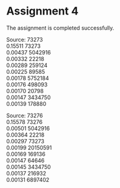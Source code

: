 Assignment 4
=========================

The assignment is completed successfully.

Source: 73273   
0.15511 73273   
0.00437 5042916  
0.00332 22218  
0.00289 259124  
0.00225 89585  
0.00178 5752184  
0.00176 498093  
0.00170 20798  
0.00147 3434750  
0.00139 178880  

Source: 73276  
0.15578 73276  
0.00501 5042916  
0.00364 22218  
0.00297 73273   
0.00199 20150591  
0.00169 169136  
0.00147 64646  
0.00145 3434750  
0.00137 216932  
0.00131 6897402  
